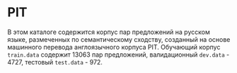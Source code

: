 # PIT

В этом каталоге содержится корпус пар предложений на русском языке, размеченных по семантическому сходству, созданный на основе машинного перевода англоязычного корпуса PIT. Обучающий корпус `train.data` содержит 13063 пар предложений, валидационный `dev.data` - 4727, тестовый `test.data` - 972.
